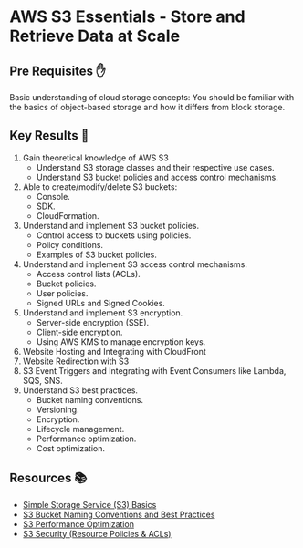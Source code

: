 # AWS S3 Essentials - Store and Retrieve Data at Scale

## Pre Requisites ✋

Basic understanding of cloud storage concepts: You should be familiar with the basics of object-based storage and how it differs from block storage.

## Key Results 🎯

1. Gain theoretical knowledge of AWS S3
   - Understand S3 storage classes and their respective use cases.
   - Understand S3 bucket policies and access control mechanisms.
2. Able to create/modify/delete S3 buckets:
   - Console.
   - SDK.
   - CloudFormation.
3. Understand and implement S3 bucket policies.
   - Control access to buckets using policies.
   - Policy conditions.
   - Examples of S3 bucket policies.
4. Understand and implement S3 access control mechanisms.
   - Access control lists (ACLs).
   - Bucket policies.
   - User policies.
   - Signed URLs and Signed Cookies.
5. Understand and implement S3 encryption.
   - Server-side encryption (SSE).
   - Client-side encryption.
   - Using AWS KMS to manage encryption keys.
6. Website Hosting and Integrating with CloudFront
7. Website Redirection with S3
8. S3 Event Triggers and Integrating with Event Consumers like Lambda, SQS, SNS.
9. Understand S3 best practices.
   - Bucket naming conventions.
   - Versioning.
   - Encryption.
   - Lifecycle management.
   - Performance optimization.
   - Cost optimization.

## Resources 📚

- [Simple Storage Service (S3) Basics](https://learn.cantrill.io/courses/1820301/lectures/41301623)
- [S3 Bucket Naming Conventions and Best Practices](https://docs.aws.amazon.com/AmazonS3/latest/dev/BucketRestrictions.html#bucketnamingrules)
- [S3 Performance Optimization](https://docs.aws.amazon.com/AmazonS3/latest/dev/optimizing-performance.html)
- [S3 Security (Resource Policies & ACLs)](https://learn.cantrill.io/courses/1820301/lectures/41301469)
